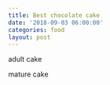 ```yaml
---
title: Best chocolate cake
date: '2018-09-03 06:00:00'
categories: food
layout: post
---
```


adult cake

mature cake